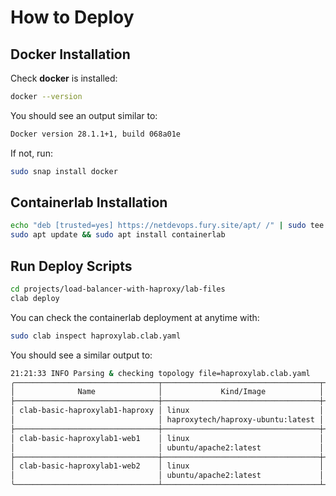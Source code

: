 # How to Deploy

## Docker Installation

Check **docker** is installed:

```sh
docker --version
```

You should see an output similar to:

```sh
Docker version 28.1.1+1, build 068a01e
```

If not, run:

```sh
sudo snap install docker
```

## Containerlab Installation

```sh
echo "deb [trusted=yes] https://netdevops.fury.site/apt/ /" | sudo tee -a /etc/apt/sources.list.d/netdevops.list
sudo apt update && sudo apt install containerlab
```

## Run Deploy Scripts

```sh
cd projects/load-balancer-with-haproxy/lab-files
clab deploy
```

You can check the containerlab deployment at anytime with:

```sh
sudo clab inspect haproxylab.clab.yaml
```

You should see a similar output to:

```sh
21:21:33 INFO Parsing & checking topology file=haproxylab.clab.yaml
╭────────────────────────────────┬───────────────────────────────────┬─────────┬───────────────────╮
│              Name              │             Kind/Image            │  State  │   IPv4/6 Address  │
├────────────────────────────────┼───────────────────────────────────┼─────────┼───────────────────┤
│ clab-basic-haproxylab1-haproxy │ linux                             │ running │ 172.20.20.2       │
│                                │ haproxytech/haproxy-ubuntu:latest │         │ 3fff:172:20:20::2 │
├────────────────────────────────┼───────────────────────────────────┼─────────┼───────────────────┤
│ clab-basic-haproxylab1-web1    │ linux                             │ running │ 172.20.20.3       │
│                                │ ubuntu/apache2:latest             │         │ 3fff:172:20:20::3 │
├────────────────────────────────┼───────────────────────────────────┼─────────┼───────────────────┤
│ clab-basic-haproxylab1-web2    │ linux                             │ running │ 172.20.20.4       │
│                                │ ubuntu/apache2:latest             │         │ 3fff:172:20:20::4 │
╰────────────────────────────────┴───────────────────────────────────┴─────────┴───────────────────╯

```
